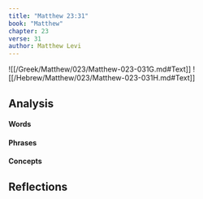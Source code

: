 ```yaml
---
title: "Matthew 23:31"
book: "Matthew"
chapter: 23
verse: 31
author: Matthew Levi
---
```

![[/Greek/Matthew/023/Matthew-023-031G.md#Text]]
![[/Hebrew/Matthew/023/Matthew-023-031H.md#Text]]

## Analysis

#### Words

#### Phrases

#### Concepts

## Reflections
